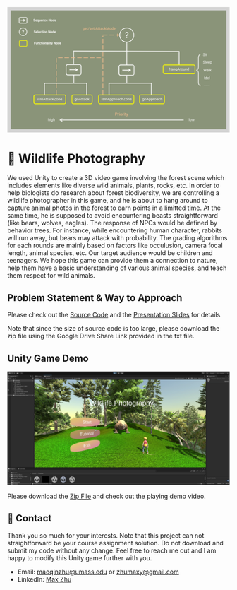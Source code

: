![DTree](https://github.com/MaxyZhu75/Wildlife-Photography/blob/main/summary/DTree.jpg)




# :bear: Wildlife Photography
We used Unity to create a 3D video game involving the forest scene which includes elements like diverse wild animals, plants, rocks, etc. In order to help biologists do research about forest biodiversity, we are controlling a wildlife photographer in this game, and he is about to hang around to capture animal photos in the forest to earn points in a limitted time. At the same time, he is supposed to avoid encountering beasts straightforward (like bears, wolves, eagles). The response of NPCs would be defined by behavior trees. For instance, while encountering human character, rabbits will run away, but bears may attack with probability. The grading algorithms for each rounds are mainly based on factors like occulusion, camera focal length, animal species, etc. Our target audience would be children and teenagers. We hope this game can provide them a connection to nature, help them have a basic understanding of various animal species, and teach them respect for wild animals.




## Problem Statement & Way to Approach
Please check out the [Source Code](https://github.com/MaxyZhu75/Wildlife-Photography/blob/main/code/code.txt) and the [Presentation Slides](https://github.com/MaxyZhu75/Wildlife-Photography/blob/main/summary/Presentation%20Slides.pptx) for details.



Note that since the size of source code is too large, please download the zip file using the Google Drive Share Link provided in the txt file.




## Unity Game Demo
![Menu](https://github.com/MaxyZhu75/Wildlife-Photography/blob/main/summary/Menu.png)



Please download the [Zip File](https://github.com/MaxyZhu75/Wildlife-Photography/blob/main/code/code.txt) and check out the playing demo video.




## :calling: Contact
Thank you so much for your interests. Note that this project can not straightforward be your course assignment solution. Do not download and submit my code without any change. Feel free to reach me out and I am happy to modify this Unity game further with you.
* Email: maoqinzhu@umass.edu or zhumaxy@gmail.com
* LinkedIn: [Max Zhu](https://www.linkedin.com/in/maoqin-zhu/)
